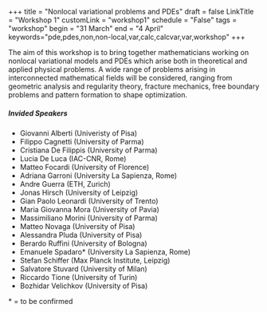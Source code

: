 +++
title = "Nonlocal variational problems and PDEs"
draft = false
LinkTitle = "Workshop 1"
customLink = "workshop1"
schedule = "False"
tags = "workshop"
begin = "31 March"
end = "4 April"
keywords="pde,pdes,non,non-local,var,calc,calcvar,var,workshop"
+++


The aim of this workshop is to bring together mathematicians working on nonlocal variational models and PDEs which arise both in theoretical and applied physical problems. A wide range of problems arising in interconnected mathematical fields will be considered, ranging from geometric analysis and regularity theory, fracture mechanics, free boundary problems and pattern formation to shape optimization.


##### **Invided Speakers**

* Giovanni Alberti (Univeristy of Pisa)
* Filippo Cagnetti (University of Parma)
* Cristiana De Filippis (University of Parma)
* Lucia De Luca  (IAC-CNR, Rome)
* Matteo Focardi (University of Florence)
* Adriana Garroni  (University La Sapienza, Rome)
* Andre Guerra (ETH, Zurich)
* Jonas Hirsch (University of Leipzig)
* Gian Paolo Leonardi  (University of Trento)
* Maria Giovanna Mora  (University of Pavia)
* Massimiliano Morini (University of Parma)
* Matteo Novaga  (University of Pisa)
* Alessandra Pluda (University of Pisa)
* Berardo Ruffini (University of Bologna)
* Emanuele Spadaro\* (University La Sapienza, Rome)
* Stefan Schiffer (Max Planck Institute, Leipzig)
* Salvatore Stuvard (University of Milan)
* Riccardo Tione (University of Turin)
* Bozhidar Velichkov (University of Pisa)

\* = to be confirmed

